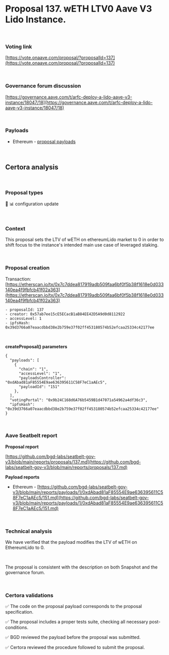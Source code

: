 # Proposal 137. wETH LTV0 Aave V3 Lido Instance.

<br>

### Voting link

[https://vote.onaave.com/proposal/?proposalId=137](https://vote.onaave.com/proposal/?proposalId=137)

<br>

### Governance forum discussion

[https://governance.aave.com/t/arfc-deploy-a-lido-aave-v3-instance/18047/18](https://governance.aave.com/t/arfc-deploy-a-lido-aave-v3-instance/18047/18)

<br>

### Payloads

* Ethereum - [proposal payloads](https://etherscan.io/address/0x216fAe9De67299D7792890b51F5aB7F37cDc62c1#code#F1#L1)

<br>

## Certora analysis

<br>

### Proposal types

:wrench: :bar_chart: configuration update

<br>

### Context

This proposal sets the LTV of wETH on ethereumLido market to 0 in order to shift focus to the instance's intended main use case of leveraged staking.

<br>

### Proposal creation

Transaction: [https://etherscan.io/tx/0x7c7ddea817919adb509faa6bf0f5b38f1618e0d033140ea4f9fbfcb41f02a363](https://etherscan.io/tx/0x7c7ddea817919adb509faa6bf0f5b38f1618e0d033140ea4f9fbfcb41f02a363)

```
- proposalId: 137
- creator: 0x57ab7ee15cE5ECacB1aB84EE42D5A9d0d8112922
- accessLevel: 1
- ipfsHash: 0x39d3766a07eaacdbbd38e2b759e37f02ff453180574b52efcaa25334c42177ee
```

<br>

**createProposal() parameters**

```
{
  "payloads": [
    {
      "chain": "1",
      "accessLevel": "1",
      "payloadsController": "0xdAbad81aF85554E9ae636395611C58F7eC1aAEc5",
      "payloadId": "151"
    },
  ],
  "votingPortal": "0x9b24C168d6A76b5459B1d47071a54962a4df36c3",
  "ipfsHash": "0x39d3766a07eaacdbbd38e2b759e37f02ff453180574b52efcaa25334c42177ee"
}
```

<br>

### Aave Seatbelt report

**Proposal report**

[https://github.com/bgd-labs/seatbelt-gov-v3/blob/main/reports/proposals/137.md](https://github.com/bgd-labs/seatbelt-gov-v3/blob/main/reports/proposals/137.md)

**Payload reports**

* Ethereum - [https://github.com/bgd-labs/seatbelt-gov-v3/blob/main/reports/payloads/1/0xdAbad81aF85554E9ae636395611C58F7eC1aAEc5/151.md](https://github.com/bgd-labs/seatbelt-gov-v3/blob/main/reports/payloads/1/0xdAbad81aF85554E9ae636395611C58F7eC1aAEc5/151.md)

<br>

### Technical analysis

We have verified that the payload modifies the LTV of wETH on EthereumLido to 0.

<br>

The proposal is consistent with the description on both Snapshot and the governance forum.

<br>

### Certora validations

:white_check_mark: The code on the proposal payload corresponds to the proposal specification.

:white_check_mark: The proposal includes a proper tests suite, checking all necessary post-conditions.

:white_check_mark: BGD reviewed the payload before the proposal was submitted.

:white_check_mark: Certora reviewed the procedure followed to submit the proposal.

